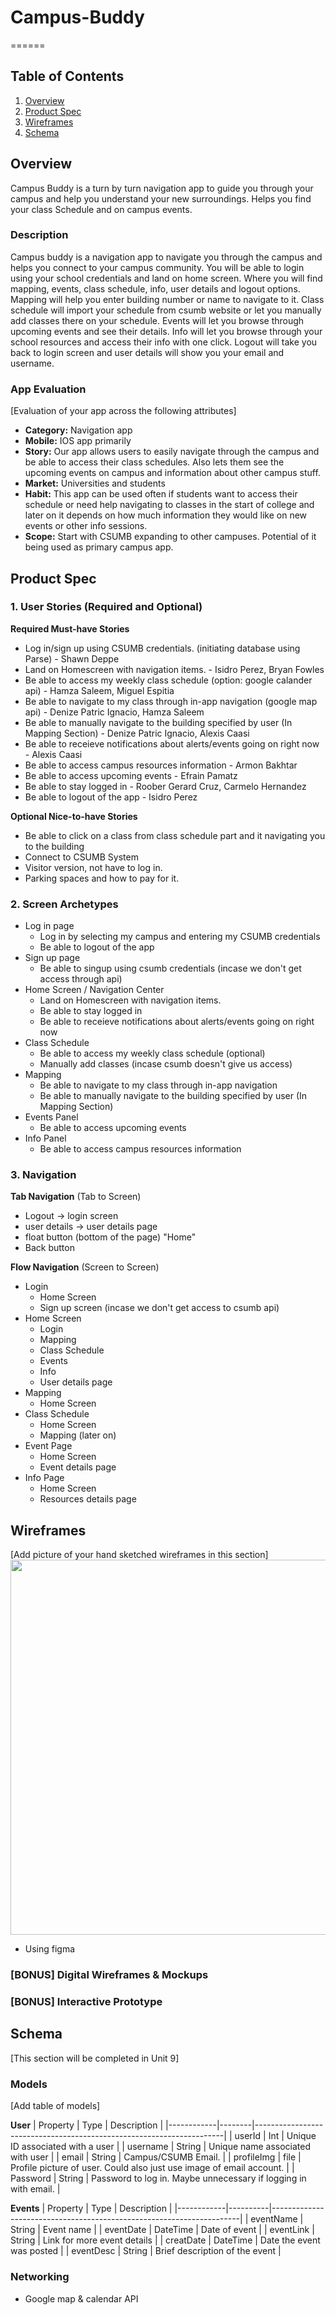 # Campus-Buddy

======

## Table of Contents
1. [Overview](#Overview)
1. [Product Spec](#Product-Spec)
1. [Wireframes](#Wireframes)
2. [Schema](#Schema)

## Overview

Campus Buddy is a turn by turn navigation app to guide you through your campus and help you understand your new surroundings. Helps you find your class Schedule and on campus events.

### Description
Campus buddy is a navigation app to navigate you through the campus and helps you connect to your campus community. You will be able to login using your school credentials and land on home screen. Where you will find mapping, events, class schedule, info, user details and logout options. Mapping will help you enter building number or name to navigate to it. Class schedule will import your schedule from csumb website or let you manually add classes there on your schedule. Events will let you browse through upcoming events and see their details. Info will let you browse through your school resources and access their info with one click. Logout will take you back to login screen and user details will show you your email and username.

### App Evaluation
[Evaluation of your app across the following attributes]
- **Category:** Navigation app
- **Mobile:** IOS app primarily
- **Story:** Our app allows users to easily navigate through the campus and be able to access their class schedules. Also lets them see the upcoming events on campus and information about other campus stuff.
- **Market:** Universities and students
- **Habit:** This app can be used often if students want to access their schedule or need help navigating to classes in the start of college and later on it depends on how much information they would like on new events or other info sessions.
- **Scope:** Start with CSUMB expanding to other campuses. Potential of it being used as primary campus app.

## Product Spec

### 1. User Stories (Required and Optional)

**Required Must-have Stories**

* Log in/sign up using CSUMB credentials. (initiating database using Parse) - Shawn Deppe
* Land on Homescreen with navigation items. - Isidro Perez, Bryan Fowles
* Be able to access my weekly class schedule (option: google calander api) - Hamza Saleem, Miguel Espitia
* Be able to navigate to my class through in-app navigation (google map api) - Denize Patric Ignacio, Hamza Saleem
* Be able to manually navigate to the building specified by user (In Mapping Section) - Denize Patric Ignacio, Alexis Caasi
* Be able to receieve notifications about alerts/events going on right now - Alexis Caasi
* Be able to access campus resources information - Armon Bakhtar
* Be able to access upcoming events - Efrain Pamatz
* Be able to stay logged in - Roober Gerard Cruz, Carmelo Hernandez
* Be able to logout of the app - Isidro Perez

**Optional Nice-to-have Stories**

* Be able to click on a class from class schedule part and it navigating you to the building
* Connect to CSUMB System
* Visitor version, not have to log in. 
* Parking spaces and how to pay for it.

### 2. Screen Archetypes

* Log in page
   * Log in by selecting my campus and entering my CSUMB credentials
   * Be able to logout of the app
* Sign up page
   * Be able to singup using csumb credentials (incase we don't get access through api)
* Home Screen / Navigation Center
    * Land on Homescreen with navigation items.
    * Be able to stay logged in
    * Be able to receieve notifications about alerts/events going on right now
* Class Schedule
    * Be able to access my weekly class schedule (optional)
    * Manually add classes (incase csumb doesn't give us access)
* Mapping
    * Be able to navigate to my class through in-app navigation
    * Be able to manually navigate to the building specified by user (In Mapping Section)
* Events Panel
    * Be able to access upcoming events
* Info Panel
    * Be able to access campus resources information

### 3. Navigation

**Tab Navigation** (Tab to Screen)

* Logout -> login screen
* user details -> user details page
* float button (bottom of the page) "Home"
* Back button

**Flow Navigation** (Screen to Screen)

* Login
   * Home Screen
   * Sign up screen (incase we don't get access to csumb api)
* Home Screen
   * Login
   * Mapping
   * Class Schedule
   * Events
   * Info
   * User details page
* Mapping
    * Home Screen
* Class Schedule
    * Home Screen
    * Mapping (later on)
* Event Page
    * Home Screen
    * Event details page
* Info Page
    * Home Screen
    * Resources details page

## Wireframes
[Add picture of your hand sketched wireframes in this section]
<img src="https://i.ibb.co/b69X4GP/Initial-wireframe.png" width=600>
* Using figma

### [BONUS] Digital Wireframes & Mockups

### [BONUS] Interactive Prototype

## Schema 
[This section will be completed in Unit 9]
### Models
[Add table of models]

**User**
| Property   | Type   | Description                                                          |
|------------|--------|----------------------------------------------------------------------|
| userId     | Int    | Unique ID associated with a user                                     |
| username   | String | Unique name associated with user                                     |
| email      | String | Campus/CSUMB Email.                                                  |
| profileImg | file   | Profile picture of user. Could also just use image of email account. |
| Password   | String | Password to log in. Maybe unnecessary if logging in with email.      |

**Events**
| Property   | Type     | Description                                                          |
|------------|----------|----------------------------------------------------------------------|
| eventName  | String   | Event name                                                           |
| eventDate  | DateTime | Date of event                                                        |
| eventLink  | String   | Link for more event details                                          |
| creatDate  | DateTime | Date the event was posted                                            |
| eventDesc  | String   | Brief description of the event                                       |

### Networking
- Google map & calendar API
